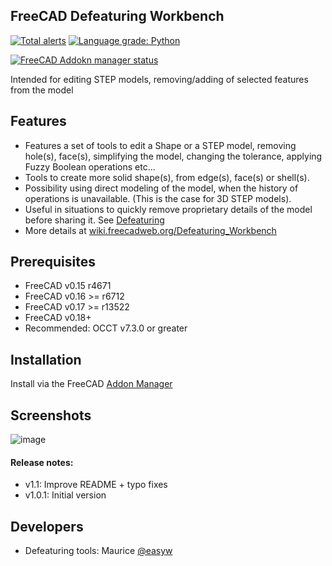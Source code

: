 ## FreeCAD Defeaturing Workbench


[![Total alerts](https://img.shields.io/lgtm/alerts/g/easyw/Defeaturing_WB.svg?logo=lgtm&logoWidth=18)](https://lgtm.com/projects/g/easyw/Defeaturing_WB/alerts/) [![Language grade: Python](https://img.shields.io/lgtm/grade/python/g/easyw/Defeaturing_WB.svg?logo=lgtm&logoWidth=18)](https://lgtm.com/projects/g/easyw/Defeaturing_WB/context:python)


[![FreeCAD Addokn manager status](https://img.shields.io/badge/FreeCAD%20addon%20manager-available-brightgreen)](https://github.com/FreeCAD/FreeCAD-addons)

Intended for editing STEP models, removing/adding of selected features from the model

## Features

* Features a set of tools to edit a Shape or a STEP model, removing hole(s), face(s), simplifying the model, changing the tolerance, applying Fuzzy Boolean operations etc...
* Tools to create more solid shape(s), from edge(s), face(s) or shell(s).
* Possibility using direct modeling of the model, when the history of operations is unavailable. (This is the case for 3D STEP models).
* Useful in situations to quickly remove proprietary details of the model before sharing it. See [Defeaturing](https://wiki.freecadweb.org/Defeaturing)
* More details at [wiki.freecadweb.org/Defeaturing_Workbench](https://wiki.freecadweb.org/Defeaturing_Workbench)


## Prerequisites

* FreeCAD v0.15 r4671
* FreeCAD v0.16 >= r6712
* FreeCAD v0.17 >= r13522
* FreeCAD v0.18+
* Recommended: OCCT v7.3.0 or greater

## Installation

Install via the FreeCAD [Addon Manager](https://wiki.freecadweb.org/Std_AddonMgr)


## Screenshots

![image](https://user-images.githubusercontent.com/4140247/112375777-117ad380-8cba-11eb-933d-88fa29aa2010.png)


#### Release notes:

* v1.1:     Improve README + typo fixes
* v1.0.1:   Initial version

## Developers

* Defeaturing tools:  Maurice [@easyw](https://github.com/easyw/Defeaturing_WB)
